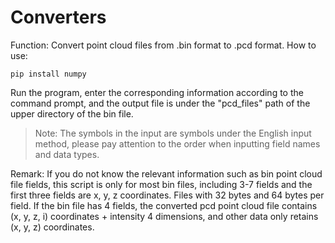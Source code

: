# Converters

Function: Convert point cloud files from .bin format to .pcd format.
How to use: 
```
pip install numpy
```
Run the program, enter the corresponding information according to the command prompt, and the output file is under the "pcd_files" path of the upper directory of the bin file.
> Note: The symbols in the input are symbols under the English input method, please pay attention to the order when inputting field names and data types.

Remark:
     If you do not know the relevant information such as bin point cloud file fields, this script is only for most bin files, including 3-7 fields and the first three fields are x, y, z coordinates.
     Files with 32 bytes and 64 bytes per field. If the bin file has 4 fields, the converted pcd point cloud file contains (x, y, z, i) coordinates + intensity 4 dimensions, and other data only retains (x, y, z) coordinates.
